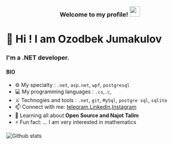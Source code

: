 
<h3 align="center">
  Welcome to my profile!
    <img src="https://media.giphy.com/media/hvRJCLFzcasrR4ia7z/giphy.gif" width="28">
</h3>

# 👋 Hi ! I am Ozodbek Jumakulov 

### I'm a .NET developer.

#### BIO

- ⚙️ My specialty : `.net`, `asp.net`, `wpf`, `postgresql`
- 💻 My programming languages : `.cs`,`.c`,
- ⚔️ Technogies and tools : `.net`, `git`, `MySql`, `postgre sql`, `sqlite`
- 📫 Connect with me: [telegram](https://t.me/jumakulov_ozodbek),[Linkedin](https://www.linkedin.com/in/ozodbek-jumaqulov/),[Instagram](https://www.instagram.com/jumakulov_o/)
- 🌱 Learning all about **Open Source and Najot Talim** 
- ⚡ Fun fact: ... I am very interested in mathematics


 ![Github stats](https://github-readme-stats.vercel.app/api?username=Elbekovich&show_icons=true&theme=dark)










<!--### Hi there, I am Ozodbek 👋
##### BIO

- ⚙️ My specialty : `.net`, `asp.net`, `wpf`, `postgresql`
- 💻 My programming languages : `.cs`, `.py`
- ⚔️ Technogies and tools : `.net`, `git`, `MySql`, `postgre sql`, `sql server`, `sqlite`
- 📫 Connect with me: [telegram](https://t.me/jumakulov_ozodbek), 


<!--
**Elbekovich/Elbekovich** is a ✨ _special_ ✨ repository because its `README.md` (this file) appears on your GitHub profile.

Here are some ideas to get you started:

- ⚡ Fun fact: ... I'm a huge fan of Chess
- 🏢 I'm currently working at **Najot ta'lim**
- 🌍 I'm mostly active within the **Dotnet Community Uzbekistan**
- 🌱 Learning all about **Open Source**
